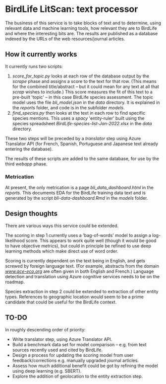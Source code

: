 # BirdLife LitScan: text processor

The business of this service is to take blocks of text and to determine, using relevant data and machine learning tools, how relevant they are to BirdLife and where the interesting bits are. The results are published as a database indexed by the URLs of the web resources/journal articles.

## How it currently works

It currently runs two scripts:

1. _score_for_topic.py_ looks at each row of the database output by the _scrape_ phase and assigns a score to the text for that row. (This means for the combined title/abstract – but it could mean for any text at all that _scrap_ wishes to include.) This score measures the fit of this text to a pre-built 'topic' – in this case BirdLife species assessment. The topic model uses the file _bli_model.json_ in the _data_ directory. It is explained in the _reports_ folder, and code is in the subfolder _models_.
2. _find_species.py_ then looks at the text in each row to find specific species mentions. This uses a _spacy_ 'entity-ruler' built using the species spreadsheet _BirdLife-species-list-Jan-2022.xlsx_ in the _data_ directory.

These two steps will be preceded by a _translator_ step using Azure Translator API (for French, Spanish, Portuguese and Japanese text already entering the database).

The results of these scripts are added to the same database, for use by the third _webapp_ phase.

### Metrication

At present, the only metrication is a page _bli_data_dashboard.html_ in the _reports_. This documents EDA for the BirdLife training data text and is generated by the script _bli-data-dashboard.Rmd_ in the _models_ folder.

## Design thoughts

There are various ways this service could be extended. 

The scoring in step 1 currently uses a 'bag-of-words' model to assign a log-likelihood score. This appears to work quite well (though it would be good to have objective metrics), but could in principle be refined to use deep learning methods which make direct use of word order.

Scoring is currently dependent on the text being in English, and gets screwed by foreign language text. (For example, abstracts from the domain _www.ace-eco.org_ are often given in both English and French.) Language detection and translation using Azure cognitive services needs to be on the roadmap.

Species extraction in step 2 could be extended to extraction of other entity types. References to geographic location would seem to be a prime candidate that could be useful for the BirdLife context.

## TO-DO

In roughly descending order of priority:

- Write translator step, using Azure Translator API.
- Build a benchmark data set for model comparison – e.g. from text sources recently used and cited by BirdLife.
- Design a process for updating the scoring model from user feedback/corrections e.g. manually upgraded journal articles.
- Assess how much additional benefit could be got by refining the model using deep learning (e.g. SBERT).
- Explore the addition of geolocation to the entity extraction step.

